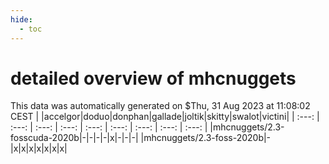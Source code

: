 ```yaml
---
hide:
  - toc
---
```


detailed overview of mhcnuggets
===============================


This data was automatically generated on $Thu, 31 Aug 2023 at 11:08:02 CEST
| |accelgor|doduo|donphan|gallade|joltik|skitty|swalot|victini|
| :---: | :---: | :---: | :---: | :---: | :---: | :---: | :---: | :---: |
|mhcnuggets/2.3-fosscuda-2020b|-|-|-|-|x|-|-|-|
|mhcnuggets/2.3-foss-2020b|-|x|x|x|x|x|x|x|
